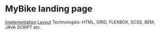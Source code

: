 # MyBike landing page
[Implementation](https://butenko108.github.io/mybike-landing/)
[Layout](https://www.figma.com/file/Ic3SlZjkATYaS7uTifZAIk/BIKE?node-id=0%3A1)
Technologies: HTML, GRID, FLEXBOX, SCSS, BEM, JAVA SCRIPT etc.
